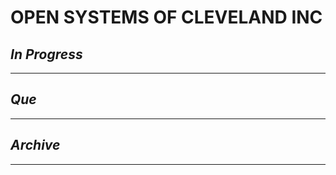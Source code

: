 # OPEN SYSTEMS OF CLEVELAND INC

## *In Progress*

--------------------

## *Que*

-----------------------------------
## *Archive*

-----------------------------------

